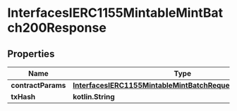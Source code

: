 
# InterfacesIERC1155MintableMintBatch200Response

## Properties
Name | Type | Description | Notes
------------ | ------------- | ------------- | -------------
**contractParams** | [**InterfacesIERC1155MintableMintBatchRequestContractParams**](InterfacesIERC1155MintableMintBatchRequestContractParams.md) |  | 
**txHash** | **kotlin.String** |  | 



